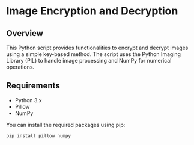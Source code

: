 # Image Encryption and Decryption

## Overview

This Python script provides functionalities to encrypt and decrypt images using a simple key-based method. The script uses the Python Imaging Library (PIL) to handle image processing and NumPy for numerical operations.

## Requirements

- Python 3.x
- Pillow
- NumPy

You can install the required packages using pip:

```bash
pip install pillow numpy
